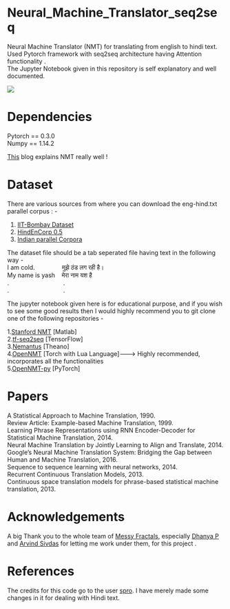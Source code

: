 # Neural_Machine_Translator_seq2seq
Neural Machine Translator (NMT) for translating from english to hindi text. Used Pytorch framework with seq2seq architecture having Attention functionality .<br/>
The Jupyter Notebook given in this repository is self explanatory and well documented.

![](https://cdn-images-1.medium.com/max/1600/1*75Jb0q3sX1GDYmJSfl-gOw.gif)

# Dependencies
Pytorch == 0.3.0<br/>
Numpy == 1.14.2

[This](https://medium.com/@umerfarooq_26378/neural-machine-translation-with-code-68c425044bbd) blog explains NMT really well !

# Dataset
There are various sources from where you can download the eng-hind.txt parallel corpus : -<br/>
1. [IIT-Bombay Dataset](http://www.cfilt.iitb.ac.in/iitb_parallel/iitb_corpus_download/)<br/>
2. [HindEnCorp 0.5](https://lindat.mff.cuni.cz/repository/xmlui/handle/11858/00-097C-0000-0023-625F-0)<br/>
3. [Indian parallel Corpora](https://github.com/joshua-decoder/indian-parallel-corpora)<br/>

The dataset file should be a tab seperated file having text in the following way - <br/>
I am cold.  &nbsp;&nbsp;&nbsp;&nbsp;&nbsp;&nbsp;&nbsp;&nbsp;&nbsp;&nbsp;&nbsp;&nbsp;&nbsp;&nbsp; मुझे ठंड लग रही है। <br/>
My name is yash &nbsp;&nbsp;  मेरा नाम यश है <br/>
.          &nbsp;&nbsp;&nbsp;&nbsp;&nbsp;&nbsp; &nbsp;&nbsp;&nbsp;&nbsp;&nbsp;&nbsp;  &nbsp;&nbsp;&nbsp;&nbsp;&nbsp;&nbsp;&nbsp;&nbsp;&nbsp;&nbsp;&nbsp;&nbsp;&nbsp;&nbsp;&nbsp;&nbsp;   .<br/>
.        &nbsp;&nbsp;&nbsp;&nbsp;&nbsp;&nbsp;  &nbsp;&nbsp;&nbsp;&nbsp;&nbsp;&nbsp; &nbsp;&nbsp;&nbsp;&nbsp;&nbsp;&nbsp;&nbsp;&nbsp;&nbsp;&nbsp;&nbsp;&nbsp;&nbsp;&nbsp;&nbsp;&nbsp;     .<br/>

The jupyter notebook given here is for educational purpose, and if you wish to see some good results then I would highly recommend you to git clone one of the following repositories -<br/>

1.[Stanford NMT](https://nlp.stanford.edu/projects/nmt/) [Matlab] <br/>
2.[tf-seq2seq](https://github.com/google/seq2seq) [TensorFlow] <br/>
3.[Nemantus](https://github.com/rsennrich/nematus) [Theano] <br/>
4.[OpenNMT](https://github.com/OpenNMT/OpenNMT) [Torch with Lua Language]---> Highly recommended, incorporates all the functionalities <br/>
5.[OpenNMT-py](https://github.com/OpenNMT/OpenNMT-py) [PyTorch]<br/>

# Papers
A Statistical Approach to Machine Translation, 1990.<br/>
Review Article: Example-based Machine Translation, 1999.<br/>
Learning Phrase Representations using RNN Encoder-Decoder for Statistical Machine Translation, 2014.<br/>
Neural Machine Translation by Jointly Learning to Align and Translate, 2014.<br/>
Google’s Neural Machine Translation System: Bridging the Gap between Human and Machine Translation, 2016.<br/>
Sequence to sequence learning with neural networks, 2014.<br/>
Recurrent Continuous Translation Models, 2013.<br/>
Continuous space translation models for phrase-based statistical machine translation, 2013.<br/>

# Acknowledgements
A big Thank you to the whole team of [Messy Fractals](https://messyfractals.wordpress.com/), especially [Dhanya P](https://www.linkedin.com/in/dhanyap/?originalSubdomain=in) and [Arvind Sivdas](https://www.linkedin.com/in/arvindsivdas/?originalSubdomain=in) for letting me work under them, for this project . <br/>

# References
The credits for this code go to the user [spro](https://github.com/spro/practical-pytorch/blob/master/seq2seq-translation/seq2seq-translation.ipynb). I have merely made some changes in it for dealing with Hindi text.
